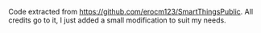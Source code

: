 Code extracted from https://github.com/erocm123/SmartThingsPublic. All credits go to it, I just added a small modification to suit my needs.
